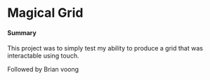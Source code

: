 # Magical Grid

#### Summary

This project was to simply test my ability to produce a grid that was interactable using touch.

Followed by Brian voong
